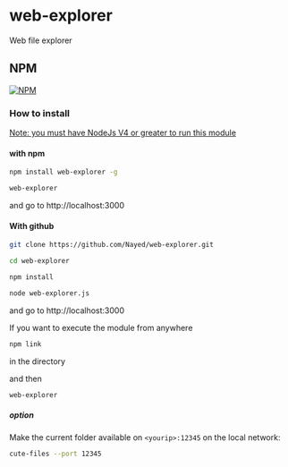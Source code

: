 # web-explorer
Web file explorer

## NPM
[![NPM](https://nodei.co/npm/web-explorer.png?downloads=true&downloadRank=true&stars=true)](https://nodei.co/npm/web-explorer/)

### How to install

<u>Note: you must have NodeJs V4 or greater to run this module</u>

#### with npm

```bash
npm install web-explorer -g

web-explorer
```

and go to http://localhost:3000

#### With github

```bash
git clone https://github.com/Nayed/web-explorer.git

cd web-explorer

npm install

node web-explorer.js
```

and go to http://localhost:3000

If you want to execute the module from anywhere

```bash
npm link
```
in the directory

and then
```bash
web-explorer
```

##### option
Make the current folder available on `<yourip>:12345` on the local network:
```bash
cute-files --port 12345
```
